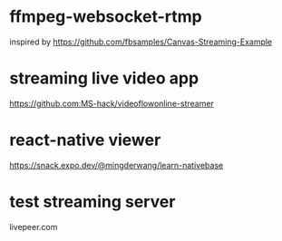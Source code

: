 # ffmpeg-websocket-rtmp 
inspired by https://github.com/fbsamples/Canvas-Streaming-Example

# streaming live video app
https://github.com:MS-hack/videoflowonline-streamer

# react-native viewer
https://snack.expo.dev/@mingderwang/learn-nativebase

# test streaming server
livepeer.com
